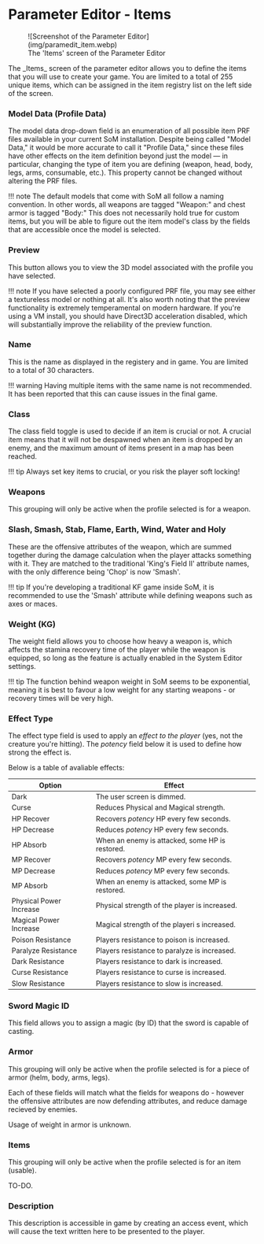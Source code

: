 # Parameter Editor - Items

<figure markdown="span">
    ![Screenshot of the Parameter Editor](img/paramedit_item.webp)
  <figcaption>The 'Items' screen of the Parameter Editor</figcaption>
</figure>
The _Items_ screen of the parameter editor allows you to define the items that you will use to create your game. You are limited to a total of 255 unique items, which can be assigned in the item registry list on the left side of the screen.

### Model Data (Profile Data)
The model data drop-down field is an enumeration of all possible item PRF files available in your current SoM installation. Despite being called "Model Data," it would be more accurate to call it "Profile Data," since these files have other effects on the item definition beyond just the model — in particular, changing the type of item you are defining (weapon, head, body, legs, arms, consumable, etc.). This property cannot be changed without altering the PRF files.

!!! note
    The default models that come with SoM all follow a naming convention. In other words, all weapons are tagged "Weapon:" and chest armor is tagged "Body:" This does not necessarily hold true for custom items, but you will be able to figure out the item model's class by the fields that are accessible once the model is selected.

### Preview
This button allows you to view the 3D model associated with the profile you have selected.

!!! note
    If you have selected a poorly configured PRF file, you may see either a textureless model or nothing at all. It's also worth noting that the preview functionality is extremely temperamental on modern hardware. If you're using a VM install, you should have Direct3D acceleration disabled, which will substantially improve the reliability of the preview function.

### Name
This is the name as displayed in the registery and in game. You are limited to a total of 30 characters.

!!! warning
    Having multiple items with the same name is not recommended. It has been reported that this can cause issues in the final game.

### Class
The class field toggle is used to decide if an item is crucial or not. A crucial item means that it will not be despawned when an item is dropped by an enemy, and the maximum amount of items present in a map has been reached.

!!! tip
    Always set key items to crucial, or you risk the player soft locking!

### Weapons
This grouping will only be active when the profile selected is for a weapon.

### Slash, Smash, Stab, Flame, Earth, Wind, Water and Holy
These are the offensive attributes of the weapon, which are summed together during the damage calculation when the player attacks something with it. They are matched to the traditional 'King's Field II' attribute names, with the only difference being 'Chop' is now 'Smash'.

!!! tip
    If you're developing a traditional KF game inside SoM, it is recommended to use the 'Smash' attribute while defining weapons such as axes or maces.

### Weight (KG)
The weight field allows you to choose how heavy a weapon is, which affects the stamina recovery time of the player while the weapon is equipped, so long as the feature is actually enabled in the System Editor settings.

!!! tip
    The function behind weapon weight in SoM seems to be exponential, meaning it is best to favour a low weight for any starting weapons - or recovery times will be very high.

### Effect Type
The effect type field is used to apply an _effect to the player_ (yes, not the creature you're hitting). The _potency_ field below it is used to define how strong the effect is.

Below is a table of avaliable effects:

| Option | Effect |
|--------|--------|
| Dark | The user screen is dimmed. |
| Curse | Reduces Physical and Magical strength. |
| HP Recover | Recovers _potency_ HP every few seconds. |
| HP Decrease | Reduces _potency_ HP every few seconds. |
| HP Absorb | When an enemy is attacked, some HP is restored. |
| MP Recover | Recovers _potency_ MP every few seconds. |
| MP Decrease | Reduces _potency_ MP every few seconds. |
| MP Absorb | When an enemy is attacked, some MP is restored. |
| Physical Power Increase | Physical strength of the player is increased. |
| Magical Power Increase | Magical strength of the playeri s increased. |
| Poison Resistance | Players resistance to poison is increased. |
| Paralyze Resistance | Players resistance to paralyze is increased. |
| Dark Resistance | Players resistance to dark is increased. |
| Curse Resistance | Players resistance to curse is increased. |
| Slow Resistance | Players resistance to slow is increased. |

### Sword Magic ID
This field allows you to assign a magic (by ID) that the sword is capable of casting.

### Armor
This grouping will only be active when the profile selected is for a piece of armor (helm, body, arms, legs).

Each of these fields will match what the fields for weapons do - however the offensive attributes are now defending attributes, and reduce damage recieved by enemies.

Usage of weight in armor is unknown.

### Items
This grouping will only be active when the profile selected is for an item (usable).

TO-DO.

### Description
This description is accessible in game by creating an access event, which will cause the text written here to be presented to the player.